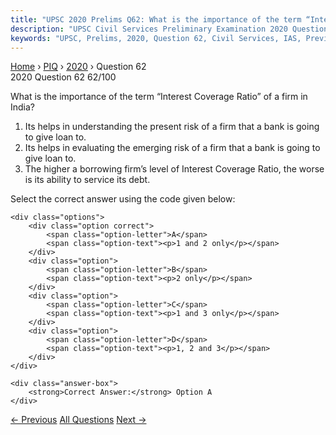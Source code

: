 ```yaml
---
title: "UPSC 2020 Prelims Q62: What is the importance of the term “Interest Coverage Ratio”..."
description: "UPSC Civil Services Preliminary Examination 2020 Question 62 with options and answer"
keywords: "UPSC, Prelims, 2020, Question 62, Civil Services, IAS, Previous Year Questions"
---
```


<nav class="breadcrumb">
    <a href="../../">Home</a>
    <span>›</span>
    <a href="../">PIQ</a>
    <span>›</span>
    <a href="./">2020</a>
    <span>›</span>
    <span>Question 62</span>
</nav>

<div class="question-header">
    <div class="question-meta">
        <span class="year-badge">2020</span>
        <span class="question-number">Question 62</span>
        <span class="progress">62/100</span>
    </div>
    <div class="progress-bar">
        <div class="progress-fill" style="width: 62.0%"></div>
    </div>
</div>

<div class="question-content">
    <div class="question-text">
        <p>What is the importance of the term “Interest Coverage Ratio” of a firm in<br />
India?</p>
<ol>
<li>Its helps in understanding the present risk of a firm that a bank is going to give loan to.</li>
<li>Its helps in evaluating the emerging risk of a firm that a bank is going to give loan to.</li>
<li>The higher a borrowing firm’s level of Interest Coverage Ratio, the worse is its ability to service its debt.</li>
</ol>
<p>Select the correct answer using the code given below:</p>
    </div>
    
    <div class="options">
        <div class="option correct">
            <span class="option-letter">A</span>
            <span class="option-text"><p>1 and 2 only</p></span>
        </div>
        <div class="option">
            <span class="option-letter">B</span>
            <span class="option-text"><p>2 only</p></span>
        </div>
        <div class="option">
            <span class="option-letter">C</span>
            <span class="option-text"><p>1 and 3 only</p></span>
        </div>
        <div class="option">
            <span class="option-letter">D</span>
            <span class="option-text"><p>1, 2 and 3</p></span>
        </div>
    </div>

    <div class="answer-box">
        <strong>Correct Answer:</strong> Option A
    </div>
</div>

<div class="question-nav">
    <a href="../q061-in-india-which-of-the-following-can-be-considered/" class="nav-btn prev">← Previous</a>
    <a href="../" class="nav-btn center">All Questions</a>
    <a href="../q063-which-of-the-following-factorspolicies-were-affect/" class="nav-btn next">Next →</a>
</div>
